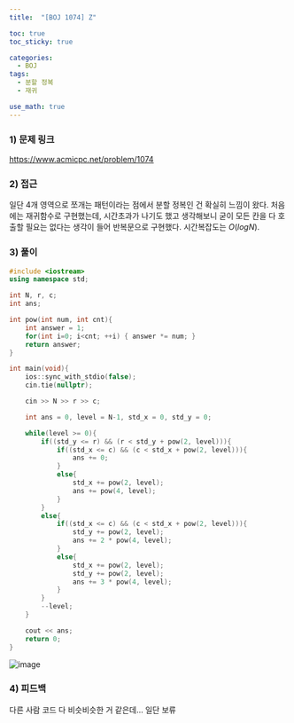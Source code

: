 ```yaml
---
title:  "[BOJ 1074] Z"

toc: true
toc_sticky: true

categories:
  - BOJ
tags:
  - 분할 정복
  - 재귀

use_math: true
---
```


### 1) 문제 링크

<https://www.acmicpc.net/problem/1074>

### 2) 접근

일단 4개 영역으로 쪼개는 패턴이라는 점에서 분할 정복인 건 확실히 느낌이 왔다. 처음에는 재귀함수로 구현했는데, 시간초과가 나기도 했고 생각해보니 굳이 모든 칸을 다 호출할 필요는 없다는 생각이 들어 반복문으로 구현했다. 시간복잡도는 $O(logN)$.

### 3) 풀이

```cpp
#include <iostream>
using namespace std;

int N, r, c;
int ans;

int pow(int num, int cnt){
    int answer = 1;
    for(int i=0; i<cnt; ++i) { answer *= num; }
    return answer;
}

int main(void){
    ios::sync_with_stdio(false);
    cin.tie(nullptr);

    cin >> N >> r >> c;

    int ans = 0, level = N-1, std_x = 0, std_y = 0;

    while(level >= 0){
        if((std_y <= r) && (r < std_y + pow(2, level))){
            if((std_x <= c) && (c < std_x + pow(2, level))){
                ans += 0;
            }
            else{
                std_x += pow(2, level);
                ans += pow(4, level);
            }
        }
        else{
            if((std_x <= c) && (c < std_x + pow(2, level))){
                std_y += pow(2, level);
                ans += 2 * pow(4, level);
            }
            else{
                std_x += pow(2, level);
                std_y += pow(2, level);
                ans += 3 * pow(4, level);
            }
        }
        --level;
    }

    cout << ans;
    return 0;
}
```

![image](https://user-images.githubusercontent.com/78327074/129127752-007fc7d9-0f36-4ba6-9739-78ad41c965f9.png)

### 4) 피드백

다른 사람 코드 다 비슷비슷한 거 같은데… 일단 보류
